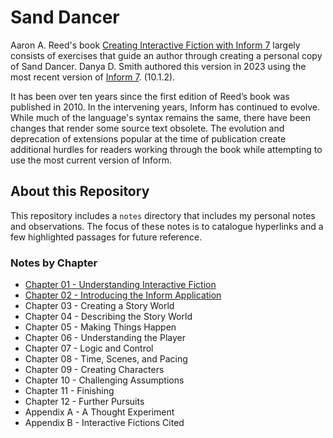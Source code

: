 # Sand Dancer

Aaron A. Reed's book [Creating Interactive Fiction with Inform
7](http://inform7.textories.com) largely consists of exercises that guide an
author through creating a personal copy of Sand Dancer.  Danya D. Smith
authored this version in 2023 using the most recent version of [Inform
7](https://ganelson.github.io/inform-website/).  (10.1.2).

It has been over ten years since the first edition of Reed’s book was published
in 2010. In the intervening years, Inform has continued to evolve. While much
of the language's syntax remains the same, there have been changes that render
some source text obsolete. The evolution and deprecation of extensions popular
at the time of publication create additional hurdles for readers working
through the book while attempting to use the most current version of Inform.

## About this Repository

This repository includes a `notes` directory that includes my personal notes
and observations. The focus of these notes is to catalogue hyperlinks and a few
highlighted passages for future reference.

### Notes by Chapter

* [Chapter 01 - Understanding Interactive Fiction](notes/chapter-01.md)
* [Chapter 02 - Introducing the Inform Application](notes/chapter-02.md)
* Chapter 03 - Creating a Story World
* Chapter 04 - Describing the Story World
* Chapter 05 - Making Things Happen
* Chapter 06 - Understanding the Player
* Chapter 07 - Logic and Control
* Chapter 08 - Time, Scenes, and Pacing
* Chapter 09 - Creating Characters
* Chapter 10 - Challenging Assumptions
* Chapter 11 - Finishing
* Chapter 12 - Further Pursuits
* Appendix A - A Thought Experiment
* Appendix B - Interactive Fictions Cited
